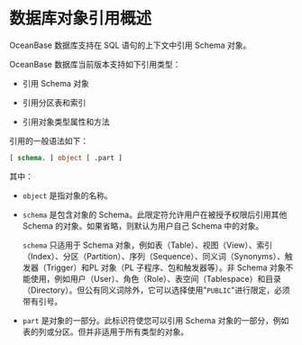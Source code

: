 数据库对象引用概述 
==============================

OceanBase 数据库支持在 SQL 语句的上下文中引用 Schema 对象。

OceanBase 数据库当前版本支持如下引用类型：

* 引用 Schema 对象

  

* 引用分区表和索引

  

* 引用对象类型属性和方法

  




引用的一般语法如下：

```sql
[ schema. ] object [ .part ]
```



其中：

* `object` 是指对象的名称。

  

* `schema` 是包含对象的 Schema。此限定符允许用户在被授予权限后引用其他 Schema 的对象。如果省略，则默认为用户自己 Schema 中的对象。

  `schema` 只适用于 Schema 对象，例如表（Table）、视图（View）、索引（Index）、分区（Partition）、序列（Sequence）、同义词（Synonyms）、触发器（Trigger）和PL 对象（PL 子程序、包和触发器等）。非 Schema 对象不能使用，例如用户（User）、角色（Role）、表空间（Tablespace）和目录（Directory）。但公有同义词除外，它可以选择使用"`PUBLIC`"进行限定，必须带有引号。
  

* `part` 是对象的一部分。此标识符使您可以引用 Schema 对象的一部分，例如表的列或分区。但并非适用于所有类型的对象。

  




